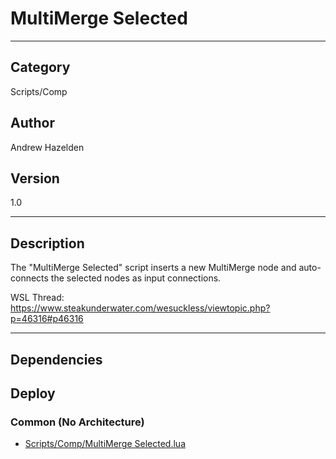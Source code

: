 # MultiMerge Selected
___

## Category
Scripts/Comp

## Author
Andrew Hazelden

## Version
1.0

___

## Description
<p>The "MultiMerge Selected" script inserts a new MultiMerge node and auto-connects the selected nodes as input connections.</p>

<p>WSL Thread:<br>
<a href="https://www.steakunderwater.com/wesuckless/viewtopic.php?p=46316#p46316">https://www.steakunderwater.com/wesuckless/viewtopic.php?p=46316#p46316</a></p>

___

## Dependencies

## Deploy

### Common (No Architecture)

<ul>
<li><a href="https://gitlab.com/WeSuckLess/Reactor/-/blob/master/Atoms/com.AndrewHazelden.MultiMergeSelected/Scripts/Comp/MultiMerge Selected.lua?ref_type=heads">Scripts/Comp/MultiMerge Selected.lua</a></li>
</ul>
